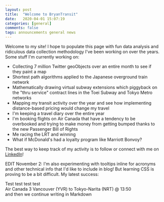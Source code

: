 ```yaml
---
layout: post
title:  "Welcome to BryanTransit"
date:   2020-04-01 15:07:19
categories: [general]
comments: false
tags: announcements general news
---
```

Welcome to my site! I hope to populate this page with fun data analysis and ridiculous data collection methodology I've been working on over the years. Some stuff I'm currently working on:

* Collecting 7 million Twitter geoObjects over an entire month to see if they paint a map
* Shortest path algorithms applied to the Japanese overground train network
* Mathematically drawing virtual subway extensions which piggyback on the "thru service" contract lines in the Toei Subway and Tokyo Metro networks
* Mapping my transit activity over the year and see how implementing distance-based pricing would change my travel
* I'm keeping a travel diary over the entire year
* I'm booking flights on Air Canada that have a tendency to be overbooked and trying to make money from getting bumped thanks to the new Passenger Bill of Rights
* Me racing the LRT and winning
* What if McDonald's had a loyalty program like Marriott Bonvoy?

The best way to keep track of my activity is to follow or connect with me on [LinkedIn](https://www.linkedin.com/in/bryan7ran/)!

EDIT November 2: I'm also experimenting with tooltips inline for acronyms and other technical info that I'd like to include in blog! But learning CSS is proving to be a bit difficult. My latest success:

<body>Test test test test <div class="tooltip">Air Canada 3
  <span class="tooltiptext">Vancouver (YVR) to Tokyo-Narita (NRT) @ 13:50</span>
</div> and then we continue writing in Markdown</body>

